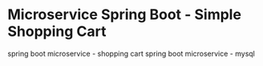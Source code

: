 # Microservice Spring Boot - Simple Shopping Cart
spring boot microservice - shopping cart
spring boot microservice - mysql
